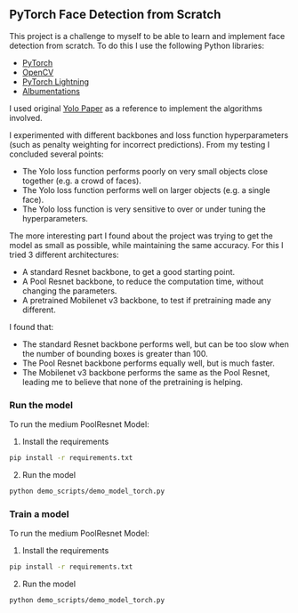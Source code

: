 ## PyTorch Face Detection from Scratch

This project is a challenge to myself to be able to learn and implement face detection from scratch.
To do this I use the following Python libraries:
- [PyTorch](https://pytorch.org/)
- [OpenCV](https://opencv.org/)
- [PyTorch Lightning](https://www.pytorchlightning.ai/)
- [Albumentations](https://albumentations.ai/)

I used original [Yolo Paper](https://arxiv.org/abs/1506.02640) as a reference to implement the algorithms involved.

I experimented with different backbones and loss function hyperparameters (such as penalty weighting for incorrect predictions).
From my testing I concluded several points:
- The Yolo loss function performs poorly on very small objects close together (e.g. a crowd of faces).
- The Yolo loss function performs well on larger objects (e.g. a single face).
- The Yolo loss function is very sensitive to over or under tuning the hyperparameters.


The more interesting part I found about the project was trying to get the model as small as possible, while maintaining
the same accuracy. For this I tried 3 different architectures:
- A standard Resnet backbone, to get a good starting point.
- A Pool Resnet backbone, to reduce the computation time, without changing the parameters.
- A pretrained Mobilenet v3 backbone, to test if pretraining made any different.


I found that:
- The standard Resnet backbone performs well, but can be too slow when the number of bounding boxes is greater than 100.
- The Pool Resnet backbone performs equally well, but is much faster.
- The Mobilenet v3 backbone performs the same as the Pool Resnet, leading me to believe that none of the pretraining is
helping.


### Run the model
To run the medium PoolResnet Model:
1. Install the requirements
```bash
pip install -r requirements.txt
```
2. Run the model
```bash
python demo_scripts/demo_model_torch.py
```

### Train a model
To run the medium PoolResnet Model:
1. Install the requirements
```bash
pip install -r requirements.txt
```
2. Run the model
```bash
python demo_scripts/demo_model_torch.py
```